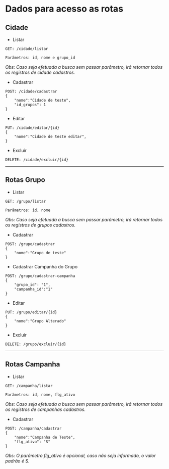# Dados para acesso as rotas

## Cidade

* Listar
```
GET: /cidade/listar

Parâmetros: id, nome e grupo_id
```

*Obs: Caso seja efetuada a busca sem passar parâmetro, irá retornar todos os registros de cidade cadastros.*

* Cadastrar
```
POST: /cidade/cadastrar
{
    "nome":"Cidade de teste",
    "id_grupos": 1
}
```

* Editar
```
PUT: /cidade/editar/{id}
{
    "nome":"Cidade de teste editar",
}
```

* Excluir 
```
DELETE: /cidade/excluir/{id}
```
-----
## Rotas Grupo

* Listar 
```
GET: /grupo/listar

Parâmetros: id, nome
```
*Obs: Caso seja efetuada a busca sem passar parâmetro, irá retornar todos os registros de grupos cadastros.*

* Cadastrar
```
POST: /grupo/cadastrar
{
    "nome":"Grupo de teste"
}
```

* Cadastrar Campanha do Grupo
```
POST: /grupo/cadastrar-campanha
{
    "grupo_id": "1",
    "campanha_id":"1"
}
```

* Editar
```
PUT: /grupo/editar/{id}
{
    "nome":"Grupo Alterado"    
}
```

* Excluir 
```
DELETE: /grupo/excluir/{id}
```

-------------

## Rotas Campanha

* Listar 
```
GET: /campanha/listar

Parâmetros: id, nome, flg_ativo
```

*Obs: Caso seja efetuada a busca sem passar parâmetro, irá retornar todos os registros de campanhas cadastros.*

* Cadastrar
```
POST: /campanha/cadastrar
{ 
    "nome":"Campanha de Teste",
    "flg_ativo": "S"
}
```
*Obs: O parâmetro flg_ativo é opcional, caso não seja informado, o valor padrão é S.*

